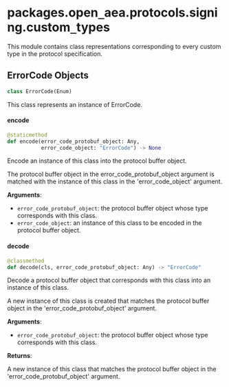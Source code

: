 <a id="packages.open_aea.protocols.signing.custom_types"></a>

# packages.open`_`aea.protocols.signing.custom`_`types

This module contains class representations corresponding to every custom type in the protocol specification.

<a id="packages.open_aea.protocols.signing.custom_types.ErrorCode"></a>

## ErrorCode Objects

```python
class ErrorCode(Enum)
```

This class represents an instance of ErrorCode.

<a id="packages.open_aea.protocols.signing.custom_types.ErrorCode.encode"></a>

#### encode

```python
@staticmethod
def encode(error_code_protobuf_object: Any,
           error_code_object: "ErrorCode") -> None
```

Encode an instance of this class into the protocol buffer object.

The protocol buffer object in the error_code_protobuf_object argument is matched with the instance of this class in the 'error_code_object' argument.

**Arguments**:

- `error_code_protobuf_object`: the protocol buffer object whose type corresponds with this class.
- `error_code_object`: an instance of this class to be encoded in the protocol buffer object.

<a id="packages.open_aea.protocols.signing.custom_types.ErrorCode.decode"></a>

#### decode

```python
@classmethod
def decode(cls, error_code_protobuf_object: Any) -> "ErrorCode"
```

Decode a protocol buffer object that corresponds with this class into an instance of this class.

A new instance of this class is created that matches the protocol buffer object in the 'error_code_protobuf_object' argument.

**Arguments**:

- `error_code_protobuf_object`: the protocol buffer object whose type corresponds with this class.

**Returns**:

A new instance of this class that matches the protocol buffer object in the 'error_code_protobuf_object' argument.

